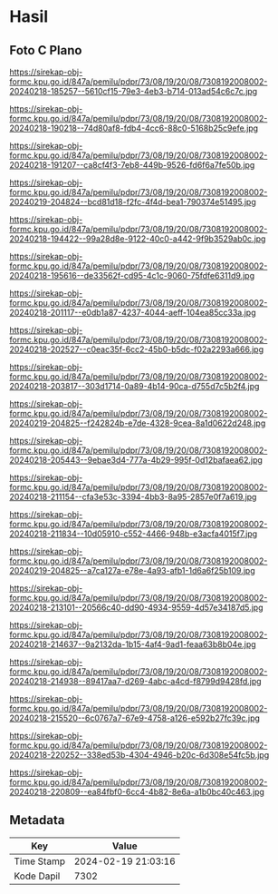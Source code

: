# Hasil

## Foto C Plano

https://sirekap-obj-formc.kpu.go.id/847a/pemilu/pdpr/73/08/19/20/08/7308192008002-20240218-185257--5610cf15-79e3-4eb3-b714-013ad54c6c7c.jpg

https://sirekap-obj-formc.kpu.go.id/847a/pemilu/pdpr/73/08/19/20/08/7308192008002-20240218-190218--74d80af8-fdb4-4cc6-88c0-5168b25c9efe.jpg

https://sirekap-obj-formc.kpu.go.id/847a/pemilu/pdpr/73/08/19/20/08/7308192008002-20240218-191207--ca8cf4f3-7eb8-449b-9526-fd6f6a7fe50b.jpg

https://sirekap-obj-formc.kpu.go.id/847a/pemilu/pdpr/73/08/19/20/08/7308192008002-20240219-204824--bcd81d18-f2fc-4f4d-bea1-790374e51495.jpg

https://sirekap-obj-formc.kpu.go.id/847a/pemilu/pdpr/73/08/19/20/08/7308192008002-20240218-194422--99a28d8e-9122-40c0-a442-9f9b3529ab0c.jpg

https://sirekap-obj-formc.kpu.go.id/847a/pemilu/pdpr/73/08/19/20/08/7308192008002-20240218-195616--de33562f-cd95-4c1c-9060-75fdfe6311d9.jpg

https://sirekap-obj-formc.kpu.go.id/847a/pemilu/pdpr/73/08/19/20/08/7308192008002-20240218-201117--e0db1a87-4237-4044-aeff-104ea85cc33a.jpg

https://sirekap-obj-formc.kpu.go.id/847a/pemilu/pdpr/73/08/19/20/08/7308192008002-20240218-202527--c0eac35f-6cc2-45b0-b5dc-f02a2293a666.jpg

https://sirekap-obj-formc.kpu.go.id/847a/pemilu/pdpr/73/08/19/20/08/7308192008002-20240218-203817--303d1714-0a89-4b14-90ca-d755d7c5b2f4.jpg

https://sirekap-obj-formc.kpu.go.id/847a/pemilu/pdpr/73/08/19/20/08/7308192008002-20240219-204825--f242824b-e7de-4328-9cea-8a1d0622d248.jpg

https://sirekap-obj-formc.kpu.go.id/847a/pemilu/pdpr/73/08/19/20/08/7308192008002-20240218-205443--9ebae3d4-777a-4b29-995f-0d12bafaea62.jpg

https://sirekap-obj-formc.kpu.go.id/847a/pemilu/pdpr/73/08/19/20/08/7308192008002-20240218-211154--cfa3e53c-3394-4bb3-8a95-2857e0f7a619.jpg

https://sirekap-obj-formc.kpu.go.id/847a/pemilu/pdpr/73/08/19/20/08/7308192008002-20240218-211834--10d05910-c552-4466-948b-e3acfa4015f7.jpg

https://sirekap-obj-formc.kpu.go.id/847a/pemilu/pdpr/73/08/19/20/08/7308192008002-20240219-204825--a7ca127a-e78e-4a93-afb1-1d6a6f25b109.jpg

https://sirekap-obj-formc.kpu.go.id/847a/pemilu/pdpr/73/08/19/20/08/7308192008002-20240218-213101--20566c40-dd90-4934-9559-4d57e34187d5.jpg

https://sirekap-obj-formc.kpu.go.id/847a/pemilu/pdpr/73/08/19/20/08/7308192008002-20240218-214637--9a2132da-1b15-4af4-9ad1-feaa63b8b04e.jpg

https://sirekap-obj-formc.kpu.go.id/847a/pemilu/pdpr/73/08/19/20/08/7308192008002-20240218-214938--89417aa7-d269-4abc-a4cd-f8799d9428fd.jpg

https://sirekap-obj-formc.kpu.go.id/847a/pemilu/pdpr/73/08/19/20/08/7308192008002-20240218-215520--6c0767a7-67e9-4758-a126-e592b27fc39c.jpg

https://sirekap-obj-formc.kpu.go.id/847a/pemilu/pdpr/73/08/19/20/08/7308192008002-20240218-220252--338ed53b-4304-4946-b20c-6d308e54fc5b.jpg

https://sirekap-obj-formc.kpu.go.id/847a/pemilu/pdpr/73/08/19/20/08/7308192008002-20240218-220809--ea84fbf0-6cc4-4b82-8e6a-a1b0bc40c463.jpg


## Metadata

| Key        | Value               |
| ---------- | ------------------- |
| Time Stamp | 2024-02-19 21:03:16 |
| Kode Dapil | 7302                |



